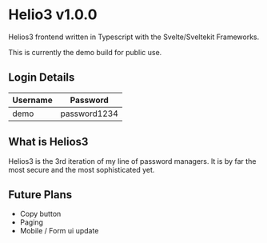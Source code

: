 # Helio3 v1.0.0

Helios3 frontend written in Typescript with the Svelte/Sveltekit Frameworks.

This is currently the demo build for public use.

## Login Details

| Username | Password     |
|----------|--------------|
| demo     | password1234 |


## What is Helios3

Helios3 is the 3rd iteration of my line of password managers. It is by far the most secure and the most sophisticated yet.

## Future Plans

- Copy button
- Paging
- Mobile / Form ui update
